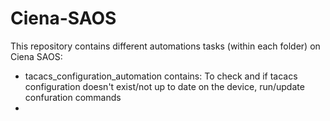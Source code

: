 # Ciena-SAOS

This repository contains different automations tasks (within each folder) on Ciena SAOS:

  - tacacs_configuration_automation contains: To check and if tacacs configuration doesn't exist/not up to date on the device, run/update confuration commands 
  - 
